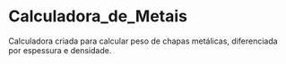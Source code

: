 # Calculadora_de_Metais
Calculadora criada para calcular peso de chapas metálicas, diferenciada por espessura e densidade.
